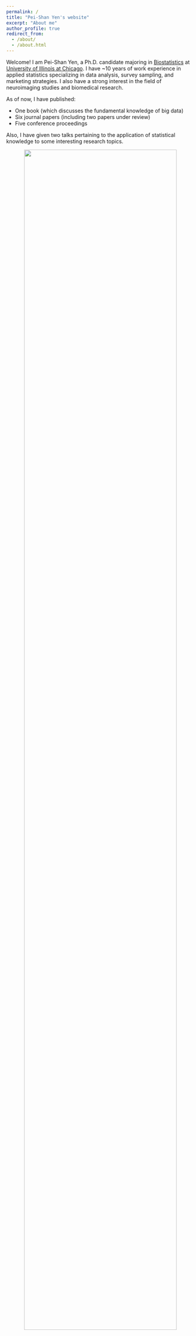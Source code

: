 ```yaml
---
permalink: /
title: "Pei-Shan Yen's website"
excerpt: "About me"
author_profile: true
redirect_from: 
  - /about/
  - /about.html
---
```


Welcome! I am Pei-Shan Yen, a Ph.D. candidate majoring in [Biostatistics](https://publichealth.uic.edu/academics/divisions/epidemiology-biostatistics/biostatistics-degrees/) at [University of Illinois at Chicago](https://www.uic.edu/). I have ~10 years of work experience in applied statistics specializing in data analysis, survey sampling, and marketing strategies. I also have a strong interest in the field of neuroimaging studies and biomedical research. 

As of now, I have published:
- One book (which discusses the fundamental knowledge of big data)
- Six journal papers (including two papers under review)
- Five conference proceedings

Also, I have given two talks pertaining to the application of statistical knowledge to some interesting research topics.



<p align="center">
<img src='https://psyen0824.github.io/peishanyen.github.io/images/psy_photo_3.002.jpeg' width="90%">
<p align="center">
